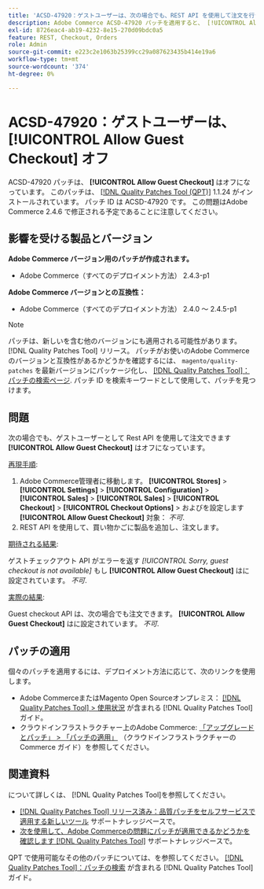 ```yaml
---
title: 'ACSD-47920：ゲストユーザーは、次の場合でも、REST API を使用して注文を行うことができます [!UICONTROL Allow Guest Checkout] オフ'
description: Adobe Commerce ACSD-47920 パッチを適用すると、 [!UICONTROL Allow Guest Checkout] はオフになっています。
exl-id: 8726eac4-ab19-4232-8e15-270d09bdc0a5
feature: REST, Checkout, Orders
role: Admin
source-git-commit: e223c2e1063b25399cc29a087623435b414e19a6
workflow-type: tm+mt
source-wordcount: '374'
ht-degree: 0%

---
```


# ACSD-47920：ゲストユーザーは、 **[!UICONTROL Allow Guest Checkout]** オフ

ACSD-47920 パッチは、 **[!UICONTROL Allow Guest Checkout]** はオフになっています。 このパッチは、 [[!DNL Quality Patches Tool (QPT)]](/help/announcements/adobe-commerce-announcements/magento-quality-patches-released-new-tool-to-self-serve-quality-patches.md) 1.1.24 がインストールされています。 パッチ ID は ACSD-47920 です。 この問題はAdobe Commerce 2.4.6 で修正される予定であることに注意してください。

## 影響を受ける製品とバージョン

**Adobe Commerce バージョン用のパッチが作成されます。**

* Adobe Commerce（すべてのデプロイメント方法） 2.4.3-p1

**Adobe Commerce バージョンとの互換性：**

* Adobe Commerce（すべてのデプロイメント方法） 2.4.0 ～ 2.4.5-p1

>[!NOTE]
>
>パッチは、新しいを含む他のバージョンにも適用される可能性があります。 [!DNL Quality Patches Tool] リリース。 パッチがお使いのAdobe Commerceのバージョンと互換性があるかどうかを確認するには、 `magento/quality-patches` を最新バージョンにパッケージ化し、 [[!DNL Quality Patches Tool]：パッチの検索ページ](https://experienceleague.adobe.com/tools/commerce-quality-patches/index.html). パッチ ID を検索キーワードとして使用して、パッチを見つけます。

## 問題

次の場合でも、ゲストユーザーとして Rest API を使用して注文できます **[!UICONTROL Allow Guest Checkout]** はオフになっています。

<u>再現手順</u>:

1. Adobe Commerce管理者に移動します。 **[!UICONTROL Stores]** > **[!UICONTROL Settings]** > **[!UICONTROL Configuration]** > **[!UICONTROL Sales]** > **[!UICONTROL Sales]** > **[!UICONTROL Checkout]** > **[!UICONTROL Checkout Options]** > およびを設定します **[!UICONTROL Allow Guest Checkout]** 対象： _不可_.
1. REST API を使用して、買い物かごに製品を追加し、注文します。

<u>期待される結果</u>:

ゲストチェックアウト API がエラーを返す *[!UICONTROL Sorry, guest checkout is not available]* もし **[!UICONTROL Allow Guest Checkout]** はに設定されています。 _不可_.

<u>実際の結果</u>:

Guest checkout API は、次の場合でも注文できます。 **[!UICONTROL Allow Guest Checkout]** はに設定されています。 _不可_.

## パッチの適用

個々のパッチを適用するには、デプロイメント方法に応じて、次のリンクを使用します。

* Adobe CommerceまたはMagento Open Sourceオンプレミス： [[!DNL Quality Patches Tool] > 使用状況](https://experienceleague.adobe.com/docs/commerce-operations/tools/quality-patches-tool/usage.html) が含まれる [!DNL Quality Patches Tool] ガイド。
* クラウドインフラストラクチャー上のAdobe Commerce: [「アップグレードとパッチ」 > 「パッチの適用」](https://experienceleague.adobe.com/docs/commerce-cloud-service/user-guide/develop/upgrade/apply-patches.html) （クラウドインフラストラクチャーのCommerce ガイド）を参照してください。

## 関連資料

について詳しくは、 [!DNL Quality Patches Tool]を参照してください。

* [[!DNL Quality Patches Tool] リリース済み：品質パッチをセルフサービスで適用する新しいツール](/help/announcements/adobe-commerce-announcements/magento-quality-patches-released-new-tool-to-self-serve-quality-patches.md) サポートナレッジベースで。
* [次を使用して、Adobe Commerceの問題にパッチが適用できるかどうかを確認します [!DNL Quality Patches Tool]](/help/support-tools/patches-available-in-qpt-tool/check-patch-for-magento-issue-with-magento-quality-patches.md) サポートナレッジベースで。

QPT で使用可能なその他のパッチについては、を参照してください。 [[!DNL Quality Patches Tool]：パッチの検索](https://experienceleague.adobe.com/tools/commerce-quality-patches/index.html) が含まれる [!DNL Quality Patches Tool] ガイド。
